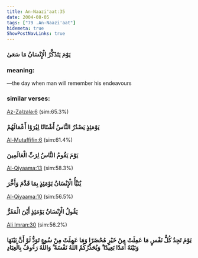```yaml
---
title: An-Naazi'aat:35
date: 2004-08-05
tags: ["79 .An-Naazi'aat"]
hidemeta: true 
ShowPostNavLinks: true 
---
```

### يَوْمَ يَتَذَكَّرُ الْإِنْسَانُ مَا سَعَىٰ
### meaning: 
—the day when man will remember his endeavours
### similar verses: 

[Az-Zalzala:6](/99/6) (sim:65.3%)

### يَوْمَئِذٍ يَصْدُرُ النَّاسُ أَشْتَاتًا لِيُرَوْا أَعْمَالَهُمْ

[Al-Mutaffifin:6](/83/6) (sim:61.4%)

### يَوْمَ يَقُومُ النَّاسُ لِرَبِّ الْعَالَمِينَ

[Al-Qiyaama:13](/75/13) (sim:58.3%)

### يُنَبَّأُ الْإِنْسَانُ يَوْمَئِذٍ بِمَا قَدَّمَ وَأَخَّرَ

[Al-Qiyaama:10](/75/10) (sim:56.5%)

### يَقُولُ الْإِنْسَانُ يَوْمَئِذٍ أَيْنَ الْمَفَرُّ

[Ali Imran:30](/3/30) (sim:56.2%)

### يَوْمَ تَجِدُ كُلُّ نَفْسٍ مَا عَمِلَتْ مِنْ خَيْرٍ مُحْضَرًا وَمَا عَمِلَتْ مِنْ سُوءٍ تَوَدُّ لَوْ أَنَّ بَيْنَهَا وَبَيْنَهُ أَمَدًا بَعِيدًا ۗ وَيُحَذِّرُكُمُ اللَّهُ نَفْسَهُ ۗ وَاللَّهُ رَءُوفٌ بِالْعِبَادِ
